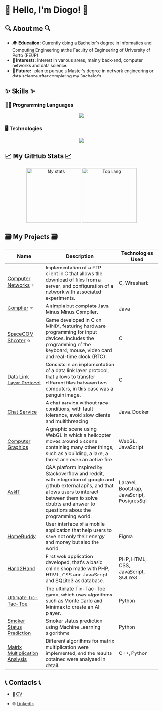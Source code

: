 # 👋 Hello, I'm Diogo! 👋

## 🔍 About me 🔍

- 🎓 **Education:** Currently doing a Bachelor's degree in Informatics and Computing Engineering at the Faculty of Engineering of University of Porto (FEUP)
- 🔭 **Interests:** Interest in various areas, mainly back-end, computer networks and data science.
- 💫 **Future:** I plan to pursue a Master's degree in network engineering or data science after completing my Bachelor's.

## ✨ Skills ✨

### 👨‍💻 Programming Languages

<p align="center">
  <a href="https://skillicons.dev">
    <img src="https://skillicons.dev/icons?i=c,cpp,java,bash,html,css,js,php,py,haskell,dart,flutter" />
  </a>
</p>

### 🖥 Technologies

<p align="center">
  <a href="https://skillicons.dev">
    <img src="https://skillicons.dev/icons?i=laravel,postgres,sqlite,clion,vim,vscode,docker,git,github,gitlab,figma,md,windows,linux,bootstrap,gradle,&perline=8" />
  </a>
</p>


## 📈 My GitHub Stats 📈

<div align="center">
  <img src="https://github-readme-stats.vercel.app/api?username=DiogoRamos9&theme=algolia&show_icons=true&custom_title=Diogo%20Ramos's%20GitHub%20Stats" alt="My stats" height="180px">
  <img src="https://github-readme-stats.vercel.app/api/top-langs/?username=DiogoRamos9&layout=compact&theme=algolia" alt="Top Lang" height="180px">
</div>


## 🗃️ My Projects 🗃️

| Name                                                                 | Description                                                                                                                                            | Technologies Used                                                                 |
|----------------------------------------------------------------------|--------------------------------------------------------------------------------------------------------------------------------------------------------|----------------------------------------------------------------------------------|
| [Computer Networks](https://github.com/DiogoRamos9/Y3S1-RCOM/tree/7bc66769e2b8dec7e8801659cf10a198e473fb0b/Network%20Configuration) ⭐| Implementation of a FTP client in C that allows the download of files from a server, and configuration of a network with associated experiments. | C, Wireshark |
| [Compiler](https://github.com/DiogoRamos9/Y3S2-COMPILERS) ⭐| A simple but complete Java Minus Minus Compiler. | Java |
| [SpaceCOM Shooter](https://github.com/DiogoRamos9/Y2S2-LCOM) ⭐| Game developed in C on MINIX, featuring hardware programming for input devices. Includes the programming of the keyboard, mouse, video card and real-time clock (RTC). | C  |
| [Data Link Layer Protocol](https://github.com/DiogoRamos9/Y3S1-RCOM/tree/7bc66769e2b8dec7e8801659cf10a198e473fb0b/Data%20Link%20Layer) | Consists in an implementation of a data link layer protocol, that allows to transfer different files between two computers, in this case was a penguin image.  | C |
| [Chat Service](https://github.com/DiogoRamos9/Y3S2-CPD/tree/main/assign2) | A chat service without race conditions, with fault tolerance, avoid slow clients and multithreading | Java, Docker |
| [Computer Graphics](https://github.com/DiogoRamos9/Y3S2-CG/tree/main/project) | A graphic scene using WebGL in which a helicopter moves around a scene containing many other things, such as a building, a lake, a forest and even an active fire. | WebGL, JavaScript | 
| [AskIT](https://github.com/DiogoRamos9/Y3S1-LBAW) | Q&A platform inspired by Stackoverflow and reddit, with integration of google and github external api's, and that allows users to interact between them to solve doubts and answer to questions about the programming world. | Laravel, Bootstrap, JavaScript, PostgresSql |
| [HomeBuddy](https://github.com/DiogoRamos9/Y3S1-IPC) | User interface of a mobile application that help users to save not only their energy and money but also the world. | Figma |
| [Hand2Hand](https://github.com/DiogoRamos9/Y2S2-LTW) | First web application developed, that's a basic online shop made with PHP, HTML, CSS and JavaScript and SQLite3 as database. | PHP, HTML, CSS, JavaScript, SQLite3 |
| [Ultimate Tic-Tac-Toe](https://github.com/DiogoRamos9/Y3S2-IATICTACTOE) | The ultimate Tic-Tac-Toe game, which uses algorithms such as Monte Carlo and Minimax to create an AI player.  | Python |
| [Smoker Status Prediction](https://github.com/DiogoRamos9/Y3S2-SMOKERPREDICTION)| Smoker status prediction using Machine Learning algorithms | Python |
| [Matrix Multiplication Analysis](https://github.com/DiogoRamos9/Y3S2-CPD/tree/main/assign1) | Different algorithms for matrix multiplication were implemented, and the results obtained were analysed in detail.| C++, Python|


## 📞 Contacts 📞

- 📄 [CV](https://github.com/user-attachments/files/20902816/CV.pdf) 

- 🌐 [LinkedIn](www.linkedin.com/in/diogo-salazar-2436b4371) 
